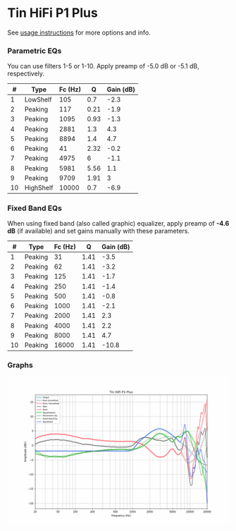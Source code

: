 # Tin HiFi P1 Plus
See [usage instructions](https://github.com/jaakkopasanen/AutoEq#usage) for more options and info.

### Parametric EQs
You can use filters 1-5 or 1-10. Apply preamp of -5.0 dB or -5.1 dB, respectively.

|   # | Type      |   Fc (Hz) |    Q |   Gain (dB) |
|-----|-----------|-----------|------|-------------|
|   1 | LowShelf  |       105 | 0.7  |        -2.3 |
|   2 | Peaking   |       117 | 0.21 |        -1.9 |
|   3 | Peaking   |      1095 | 0.93 |        -1.3 |
|   4 | Peaking   |      2881 | 1.3  |         4.3 |
|   5 | Peaking   |      8894 | 1.4  |         4.7 |
|   6 | Peaking   |        41 | 2.32 |        -0.2 |
|   7 | Peaking   |      4975 | 6    |        -1.1 |
|   8 | Peaking   |      5981 | 5.56 |         1.1 |
|   9 | Peaking   |      9709 | 1.91 |         3   |
|  10 | HighShelf |     10000 | 0.7  |        -6.9 |

### Fixed Band EQs
When using fixed band (also called graphic) equalizer, apply preamp of **-4.6 dB** (if available) and set gains manually with these parameters.

|   # | Type    |   Fc (Hz) |    Q |   Gain (dB) |
|-----|---------|-----------|------|-------------|
|   1 | Peaking |        31 | 1.41 |        -3.5 |
|   2 | Peaking |        62 | 1.41 |        -3.2 |
|   3 | Peaking |       125 | 1.41 |        -1.7 |
|   4 | Peaking |       250 | 1.41 |        -1.4 |
|   5 | Peaking |       500 | 1.41 |        -0.8 |
|   6 | Peaking |      1000 | 1.41 |        -2.1 |
|   7 | Peaking |      2000 | 1.41 |         2.3 |
|   8 | Peaking |      4000 | 1.41 |         2.2 |
|   9 | Peaking |      8000 | 1.41 |         4.7 |
|  10 | Peaking |     16000 | 1.41 |       -10.8 |

### Graphs
![](./Tin%20HiFi%20P1%20Plus.png)
